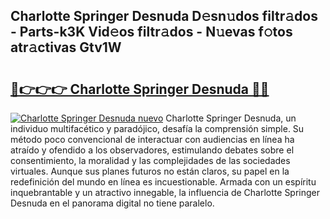 ## Charlotte Springer Desnuda D𝚎sn𝚞dos filtr𝚊dos - Parts-k3K Vid𝚎os filtr𝚊dos - N𝚞evas f𝚘tos atr𝚊ctivas Gtv1W

# <h2><a href="http://mb4u67.tromn.icu/?c=Charlotte+Springer+Desnuda">🔗👉👉👉 Charlotte Springer Desnuda 🔗🔗</a></h2>

[![Charlotte Springer Desnuda nuevo](https://i.imgur.com/pEAQMta.gif)](http://mb4u67.tromn.icu/?c=Charlotte+Springer+Desnuda)
Charlotte Springer Desnuda, un individuo multifacético y paradójico, desafía la comprensión simple. Su método poco convencional de interactuar con audiencias en línea ha atraído y ofendido a los observadores, estimulando debates sobre el consentimiento, la moralidad y las complejidades de las sociedades virtuales. Aunque sus planes futuros no están claros, su papel en la redefinición del mundo en línea es incuestionable. Armada con un espíritu inquebrantable y un atractivo innegable, la influencia de Charlotte Springer Desnuda en el panorama digital no tiene paralelo.
